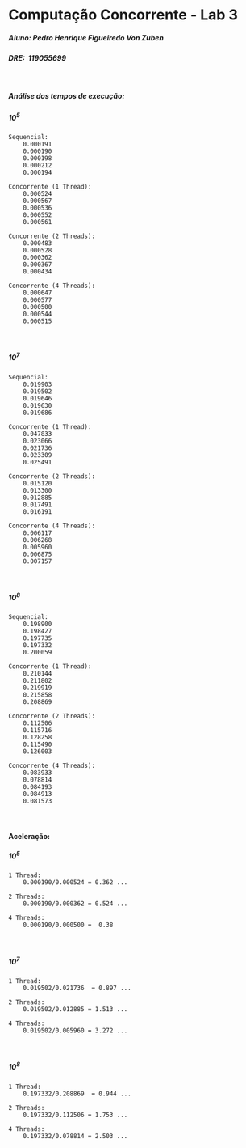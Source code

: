 # Computação Concorrente - Lab 3

##### Aluno: Pedro Henrique Figueiredo Von Zuben  
##### DRE:  119055699  <br><br><br>
##### Análise dos tempos de execução:
##### $10^5$  

	Sequencial:  
		0.000191  
		0.000190  
		0.000198  
		0.000212  
		0.000194  
  
	Concorrente (1 Thread):  
		0.000524  
		0.000567  
		0.000536  
		0.000552  
		0.000561  
  
	Concorrente (2 Threads):  
		0.000483  
		0.000528  
		0.000362  
		0.000367  
		0.000434  
  
	Concorrente (4 Threads):  
		0.000647  
		0.000577  
		0.000500  
		0.000544  
		0.000515  
  
  
  ##### <br><br>$10^7$ 
  
	Sequencial:  
		0.019903  
		0.019502  
		0.019646  
		0.019630  
		0.019686  
  
	Concorrente (1 Thread):  
		0.047833  
		0.023066  
		0.021736  
		0.023309  
		0.025491  
  
	Concorrente (2 Threads):  
		0.015120  
		0.013300  
		0.012885  
		0.017491  
		0.016191  
  
	Concorrente (4 Threads):  
		0.006117  
		0.006268  
		0.005960  
		0.006875  
		0.007157  
  
  
##### <br><br>$10^8$ 

	Sequencial:  
		0.198900  
		0.198427  
		0.197735  
		0.197332  
		0.200059  
  
	Concorrente (1 Thread):  
		0.210144  
		0.211802  
		0.219919  
		0.215858  
		0.208869  
  
	Concorrente (2 Threads):  
		0.112506  
		0.115716  
		0.128258  
		0.115490  
		0.126003  
  
	Concorrente (4 Threads):  
		0.083933  
		0.078814  
		0.084193  
		0.084913  
		0.081573
		
#### <br><br>Aceleração: 
##### $10^5$  

	1 Thread:  
		0.000190/0.000524 = 0.362 ...
  
	2 Threads:  
		0.000190/0.000362 = 0.524 ...
  
	4 Threads:  
		0.000190/0.000500 =  0.38

##### <br><br>$10^7$  

	1 Thread:  
		0.019502/0.021736  = 0.897 ...
  
	2 Threads:  
		0.019502/0.012885 = 1.513 ... 
  
	4 Threads:  
		0.019502/0.005960 = 3.272 ...
		
##### <br><br>$10^8$  

	1 Thread:  
		0.197332/0.208869  = 0.944 ...
  
	2 Threads:  
		0.197332/0.112506 = 1.753 ...
  
	4 Threads:  
		0.197332/0.078814 = 2.503 ...